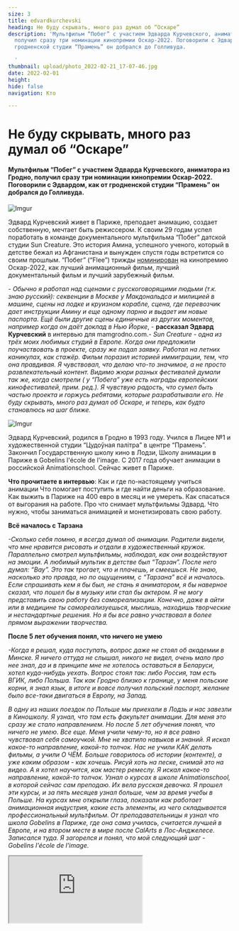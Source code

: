 ```yaml
---
size: 3
title: edvardkurchevski
heading: Не буду скрывать, много раз думал об “Оскаре”
description: 'Мультфильм “Побег” с участием Эдварда Курчевского, аниматора из Гродно,
  получил сразу три номинации кинопремии Оскар-2022. Поговорили с Эдвардом, как от
  гродненской студии “Прамень” он добрался до Голливуда.

  '
thumbnail: upload/photo_2022-02-21_17-07-46.jpg
date: 2022-02-01
height: 
hide: false
navigation: Кто

---
```

# **Не буду скрывать, много раз думал об “Оскаре”**

#### Мультфильм “Побег” с участием Эдварда Курчевского, аниматора из Гродно, получил сразу три номинации кинопремии Оскар-2022. Поговорили с Эдвардом, как от гродненской студии “Прамень” он добрался до Голливуда.

![Imgur](https://i.imgur.com/MMQN1LY.jpg)

Эдвард Курчевский живет в Париже, преподает анимацию, создает собственную, мечтает быть режиссером. К своим 29 годам успел поработать  в команде документального мультфильма “Побег” датской студии Sun Creature.
Это история Амина, успешного ученого, который в детстве бежал из Афганистана и вынужден спустя годы встретится со своим прошлым. “Побег” (“Flee”) трижды [номинирован](https://www.kinopoisk.ru/film/1387210/) на кинопремию Оскар-2022, как лучший анимационный фильм, лучший документальный фильм и лучший зарубежный фильм.

_- Обычно я работал над сценами  с русскоговорящими людьми (т.к. знаю русский): секвенции в Москве у Макдональдса и милицией в машине, сцены на лодке и круизном корабле, сцена, где перевозчик дает инструкции Амину и еще одному парню и выдает им новые паспорта. Ещё были другие сцены единичные из других моментов, например когда он даёт доклад в Нью Йорке_, - **рассказал Эдвард Курчевский** в интервью для mamgrodno.com._- Sun Creature -  одна из трёх моих любимых студий в Европе. Когда они предложили поучаствовать в проекте, сразу же подал заявку. Работал на летних каникулах, как стажёр. Фильм поразил историей иммиграции, тем, что она правдивая. Я чувствовал, что делаю что-то значимое, а не просто развлекательный контент. Видимо жюри разных фестивалей думали так же, когда смотрели ( у  “Побега” уже есть награды  европейских кинофестивалей, прим. ред.). Я чувствую радость, что сумел быть частью проекта и горжусь ребятами, которые разрабатывали его. Не буду скрывать, много раз думал об Оскаре, и теперь, как будто становлюсь на шаг ближе._

![Imgur](https://i.imgur.com/xvkHKFc.jpg)

Эдвард Курчевский, родился в Гродно в 1993 году. Учился в Лицее №1 и художественной студии “Цудоўная палітра” в центре “Прамень”. Закончил Государственную школу кино в Лодзи,  Школу анимации  в Париже в Gobelins l'école de l'image. С 2017 года обучает анимации в российской Animationschool. Сейчас живет в Париже.

**Что прочитаете в интервью**:
Как и где по-настоящему учиться анимации
Что помогает поступить и где найти деньги на образование.
Как выжить в Париже на 400 евро в месяц и не умереть.
Как спасаться от выгорания на работе. 
Про что снимает мультфильмы Эдвард.
Что нужно, чтобы заниматься анимацией и монетизировать свою работу.

**Всё началось с Тарзана**

_-Сколько себя помню, я всегда думал об анимации. Родители видели, что мне нравится рисовать и отдали в художественный кружок. Параллельно смотрел мультфильмы, наблюдал, как они воздействуют на эмоции. А любимый мультик в детстве был “Тарзан”. После него думал: “Вау”. Это так трогает, что и плачешь, и смеешься. Не знаю, насколько это правда, но по ощущениям, с “Тарзана” всё и началось.
Если спрашивать кем я бы был, не стань я аниматором, я бы наверное сказал, что пошел бы в музыку или стал бы актером. Я не могу представить свою работу без самореализации. Конечно, даже в айти или в медицине ты самореализуешься, мыслишь, находишь творческие и нестандартные решения. Но я бы все равно участвовал в более прямом выражении творчества._

**После 5 лет обучения понял, что ничего не умею**

_-Когда я решал, куда поступать, вопрос даже не стоял об академии в Минске. Я ничего оттуда не слышал, никого не видел, очень мало про нее знал, да и в принципе мне не хотелось оставаться в Беларуси, хотел куда-нибудь уехать.
Вопрос стоял так: либо Россия, там есть ВГИК, либо Польша. Так как Гродно близко к границе, у меня польские корни, я знал язык, в итоге и вовсе получил польский паспорт, желание было все-таки двигаться в Европу, на Запад._ 

_В одну из наших поездок по Польше мы приехали в Лодзь и нас завезли в Киношколу. Я узнал, что там есть факультет анимации. Для меня это сразу же стало направлением. Но после 5 лет обучения понял, что ничего не умею. Все еще. Меня учили чему-то, но я все равно чувствовал себя самоучкой. Мне не хватило навыков и знаний. Я искал какое-то направление, какой-то толчок. Нас не учили КАК делать фильмы, а учили О ЧЁМ. Больше говорилось об истории (контенте), а уже каким образом - как хочешь. Рисуй хоть на песке, снимай это на видео. А я хотел научится,  как мастер ремеслу. Я искал какое-то направление, какой-то толчок. Узнал о курсах в школе Animationschool, в которой сейчас сам преподаю. Их вела русская девочка. Я прошел эти курсы, и за пять месяцев узнал больше, чем за время учебы в Польше. На курсах мне открыли глаза, показали как работает анимационная индустрия, какие есть элементы, из чего складывается профессиональный мультфильм. От преподавательницы я узнал что школа  Gobelins в Париже, где она сама училась,  считается лучшей в Европе, и на втором месте в мире после CalArts в Лос-Анджелесе.  Записался туда. Я загорелся и понял, что мой следующий шаг - Gobelins l'école de l'image._

<div><iframe class="youtube" src="https://www.youtube.com/embed/yXSUOHzLQEk"></div>
<center>С помощью этого  деморила (короткий видеоролик) за 2020 год я защитился в Gobelins l'école de l'image и попал на студию La Cachette для работы над вторым сезоном PRIMAL. Уже собирается новый портфель с заголовком 2021.</center>
  
**В первую очередь сложностью был язык, а самой большой - финансы**

_Это было супер опрометчиво. Я не думал, что это так дорого. Порыв души, начал сразу же учить французский, готовить портфолио, взял академический отпуск в университете. Каждый день учил французский, слушал нон-стоп радио. Сдал на сертификат B1, мне как-то повезло, а потом не практиковал,  занимался своим дипломом в Польше._

_Во Франции первое время жил с одногруппницами. Захожу в квартиру, они открывают дверь, что-то спрашивают, ничего не понимаю. Я им что-то говорю, они не понимают меня. Мы стоим в дверях, улыбаемся и вижу, что попал. Как я буду здесь коммуницировать? Пытался говорить на французском всегда._

_Когда жил в Польше сам открывал счета в банке оплачивал жилье, общагу. Но когда находишься здесь, то много вещей не понимаешь, бюрократию, банки и как квартиру снять. Все очень дорого, куча стресса. Удивлен, как я не поседел за то время.
Денег у меня не было, а обучение стоило дорого. Помог польский паспорт, как гражданин ЕС, я платил только 7000 евро за год, а не 12 000, как белорус._
  
**Приятель предложил комнату за очень маленькие деньги и этим спас мне жизнь**

_-Мы записали видео для сбора средства на обучение на краудфандинге. Так я собрал 600 евро. Эти деньги помогли мне первые 2-3 месяца пропитаться, заплатить за жилье и найти знакомого, с которым я учился в Польше. После он приехал во Францию, так как  у его папы квартира в Париже, и он искал сожителя._

_Он предложил комнату за очень маленькие деньги и этим он спас мне жизнь. Появилась стабильность. Мне нужно было в месяц всего 400 евро: 300 за квартиру, 100 на еду. Это по минимуму. В магазине покупал макароны, что-то еще и сразу домой. Гречку привозил из Беларуси, во Франции она непопулярная, необжаренная, и только в русских магазинах есть._ 

_Очень одиноко было, из-за того, что мало интегрировался с сокурсниками, плюс французский, плюс постоянно давило, что нет денег, что нужно работать. И я постоянно работал, чтобы прокачивать навыки. Одиночество - большой минус, когда живешь в другой стране. Были друзья, но они тоже заняты. А потом всё пошло. Начал работать, появилась девушка, жизнь заиграла новыми красками. Стало намного легче. Я вообще не пожалел, что прошел через многие трудности._

![Imgur](https://i.imgur.com/36C4ja8.jpg)

Дипломный фильм из школы Gobelins рассказывает о парне, который возвращается в родной город через несколько лет и обнаруживает, что время в нём застыло. Медитативный фильм про возвращение к счастью и как мы все хотим побыть в нем хоть на секунду дольше. Фильм несколько раз эволюционировал, и изначально он был более динамичным с крутыми изломами пространств в духе Кристофера Нолана, но история была менее понятной. После нескольких презентаций мы поняли, где были проблемы и постарались исправить.

 <div><iframe class="youtube" src="https://www.youtube.com/embed/t023ryQgguQ"></div>
   
**Больше не нужно искать работу, чтобы заработать хоть что-то**
   
_- На втором курсе я уже начал онлайн преподавать анимацию в русской школе animationschool.ru. Мне очень помогала моя девушка. Занимаюсь этим 4 года, и сегодня вышел на профессиональный уровень, это мой основной заработок. Это дает  возможность заниматься тем, чем хочу, и не переживать, что мне нужно искать не важно какую работу. 
Как преподаватель, я почувствовал огромный рост в скорости в анимации. На разборе работ начал замечать: что не работает, что можно улучшить, быстро исправить, мой навык рисования в разы улучшился. Мое преподавание меня очень сильно обучает. Преподавая на курсах я совершенствуюсь сам и инвестирую в свои личные проекты._
[Тут Эдвард дает советы, которые ему помогли ускорить и улучшить свою работу](https://vk.com/@ed.artworks-kak-delat-horosho).

**Та история, которую ты больше всего скрываешь - самая интересная**

_-Самое сложное в работе аниматора - это идея. Зачем мы это делаем? для чего? Я помню фразу, которую сказал один преподаватель: “Та история, которую ты больше всего скрываешь - самая интересная”. Все мы люди, все мы косячим, чего-то стыдимся и хотим исправить. Процесс того, как ты с этим справляешься или самая твоя самая болезненная история резонирует с людьми._ 
_Лично для меня идея самое сложное. Я считаю, что я все еще очень зеленый, слабый режиссер, только учусь и мне все еще предстоит. У меня есть хорошие навыки анимации, но в будущем  хочу развиваться как режиссер и это долгий путь, потому что нужно уметь не только увидеть, но и преподнести так, чтобы это имело смысл и законченность._ 
_В анимации, когда у тебя не получается,не видишь, не можешь что-то нарисовать, очень сложно не опустить руки, а сжать зубы и делать пока не получится._
_Я вкладывал десятки часов в один элемент, чтобы он был хорошо отработан. Это очень бесит, но надо взять себя в руки и добить этот момент, чтобы он получился. Рисуешь что-то, вкладываешь в это день или два, присылаешь своему супервайзеру, он присылает тебе правки и ты видишь, что он делает это в разы лучше тебя. Все упирается в опыт, знания, количество часов, которые ты потратил на свою профессию._

**Нужно делать перерывы, отдыхать**

_-В Польше и первые два года во Франции я очень много  работал, ничего не делал кроме работы. Когда я начал выходить на плато, понял, что не всегда надо перебираться через тернии к звездам. Можно развиваться и в комфорте, работать и в кайф. Сейчас я вполне комфортно реализую свои планы и задумки без постоянного стресса, что сейчас всё развалится, что мне не за что платить за квартиру или сейчас все пойдет ко дну. Сейчас я ставлю следующую цель и просто работаю. У меня есть свободное время, есть отношения, я живу с девушкой, есть стабильная и постоянная деятельность. Комбинирую отдых и работу. Нельзя перегорать, нельзя выматываться. Нужно очень грамотно распределять, заниматься своим тайм-менеджментом._
   
**“Постоянно себя записываю на видео, так легче представить движение”**

_-Анимация, если мы говорим про движение персонажа в кадре, буквально оживляет. Это похоже на работу актера. Разные актеры сыграют одну и ту же сцену по-разному. Разные  аниматоры сыграют (нарисуют) анимационную сцену по-разному. Не может быть единственного правильного способа реализации. Могут быть правила, как нужно делать определенные вещи, например, как нарисовать  ускорение или замедление персонажа, красивые траектории движения, чтобы не было ломаного, прерывистого движения. Сама суть, отыгрыш, как и в актерстве идет от аниматора._
   
_Например при съемках мультфильма Клаус (2019), аниматоры приходили к режиссеру и они говорили не о том, как нужно рисовать, а о том как нужно отыгрывать сцену. И ты идешь потом, записываешь себя на видео в качестве референса, отыгрываешь эту сцену сам, так как ты обговорил это с режиссером. Это самое крутое!_
   
_Я постоянно себя записываю на видео, мне так легче представить движение. У меня нет проблем с тем, чтобы отыграть какую-то сцену. Мне это в кайф и мне легко представить в какой манере персонаж бы двигался в кадре. В анимации персонажи двигаются немного в преувеличенной форме, интереснее, чем двигаются люди в жизни. Если делать один к одному, то получится такой стиль анимации, как ротоскопинг, когда снимаешь человека и обрисовываешь его поверху.( К примеру рисованная часть клипа группы А-Ha - Take on me сделана в такой стилистике). Это слишком скучно, неинтересно и как-то обыденно. Мы немного преувеличиваем, чтобы был интересный ритм движения, траектория движения. Это важно._
   
_В современной анимационной индустрии аниматор не должен владеть камерой как оператор, потому что все происходит на компьютере. Если ты работаешь как режиссер, то планируешь сцену сам, должен думать про композицию, как работает камера, какие объективы нужно использовать. Есть отдельная профессия storyboard artist, сторибордист, раскадровщик. Он планирует весь фильм в картинках. После сценария -  раскадровка. Вот если ты сторибордист ты должен понимать, что такое режиссура и монтаж, композиция, ракурсы._

Фильм “Patisserie” о доброте и влюбленного в свою работу кондитера. О важности улыбки и доброго слова. 
Идея создания посетила Эдварда, когда он со своей девушкой пил кофе в одном из кафе Гродно. Посмотрите фильм [здесь](https://vimeo.com/284719838)

**Мне важно, когда ты отстаиваешь свое мнение и убеждаешь людей в том, что ты знаешь, что делаешь**

_-Я нацелен на то, чтобы привносить что то творческое и личное, но использовать качественный профессиональный подход и ориентироваться на массовую аудиторию.  Баланс, о котором мы говорим, это проявлять свое я через темы и проекты, которые будут успешны коммерчески. Очень здорово когда автор умеет сделать то, что будет популярно и будет приносить деньги. Нужно всегда думать, как свои навыки монетизировать. Молодые аниматоры и режиссеры, которые делают свое дело и находят возможности очень вдохновляют_.

_В 2021 году я восемь месяцев работал на проекте [The Primal](https://www.kinopoisk.ru/name/271878/) Геннди Тартаковского , это режиссер советского происхождения, в детстве уехал в США. Самые известные его фильмы: Samurai Jack, The Powerpuff Girls, Hotel Transylvania._ 

_Мы создавали  компромисс между творческим и коммерческим. Проект для взрослых,  там много крови, но во всем сериале нет слов, всё очень стильно, красиво с интересным художественным подходом.
Мне импонирует этот режиссер своей пробивной силой. Был случай когда он презентовал фильм голливудским продюсерам, искал финансирование. Они предложили ему сделать правки. После долгих споров Геннди отказался что-либо менять и ушел. А через 15 минут получил звонок: ладно приходи, мы согласны, просто хотели проверить, что ты точно уверен что ты прав. Мне важно, когда ты отстаиваешь свое мнение и убеждаешь людей в том, что ты знаешь, что делаешь._

**Хочу инвестировать в Беларусь**

_-Пока корона не пришла, я привозил мультфильмы в Беларусь из Польши, Франции. Польский фестиваль назывался “Битвы в Кадрах ”(Walki w Klatkach). Потом я просто сделал показ анимационных мультфильмов,названия не было. Пытался привлечь ребят из Минска и Гродно, тех кто занимается творчеством и анимацией, хотел показать, как этим занимаются в Европе. Сейчас я бы больше рассказывал про индустрию, так как я учился, работаю и мне интересно показать, что люди вообще делают, и что на этом можно зарабатывать, что это профессия и очень много завязано сейчас на анимации._ 

_Хочу сделать фестиваль, показывать, что делают творческие люди в Беларуси, что беларусы могу позволить себе учиться, где хотят. В будущем собираюсь  инвестировать в Беларусь, да я уже это делаю преподаванием. Каждые четыре месяца я запускаю новый поток, где полностью обучаю основам классической  2d анимации. И на каждый поток я беру бесплатно одного беларуса._ 

Автор текста: **Ника ГОНЧАР**

   

   

   
   
   
  
  
  

  
  